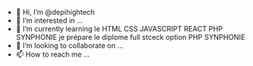  -   👋 Hi, I’m @depihightech
- 👀 I’m interested in ... 
- 🌱 I’m currently learning  le HTML CSS JAVASCRIPT REACT PHP SYNPHONIE  je prépare le diplome full stceck option PHP SYNPHONIE
- 💞️ I’m looking to collaborate on ...
- 📫 How to reach me ...

<!---
depihightech/depihightech is a ✨ special ✨ repository because its `README.md` (this file) appears on your GitHub profile.
You can click the Preview link to take a look at your changes.
--->

